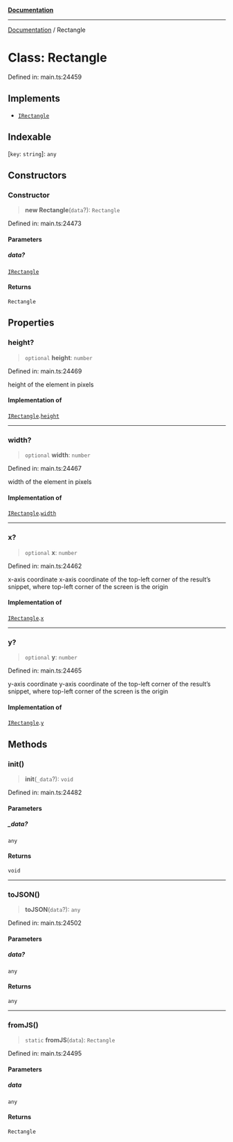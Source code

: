 [**Documentation**](../README.md)

***

[Documentation](../README.md) / Rectangle

# Class: Rectangle

Defined in: main.ts:24459

## Implements

- [`IRectangle`](../interfaces/IRectangle.md)

## Indexable

\[`key`: `string`\]: `any`

## Constructors

### Constructor

> **new Rectangle**(`data`?): `Rectangle`

Defined in: main.ts:24473

#### Parameters

##### data?

[`IRectangle`](../interfaces/IRectangle.md)

#### Returns

`Rectangle`

## Properties

### height?

> `optional` **height**: `number`

Defined in: main.ts:24469

height of the element in pixels

#### Implementation of

[`IRectangle`](../interfaces/IRectangle.md).[`height`](../interfaces/IRectangle.md#height)

***

### width?

> `optional` **width**: `number`

Defined in: main.ts:24467

width of the element in pixels

#### Implementation of

[`IRectangle`](../interfaces/IRectangle.md).[`width`](../interfaces/IRectangle.md#width)

***

### x?

> `optional` **x**: `number`

Defined in: main.ts:24462

x-axis coordinate
x-axis coordinate of the top-left corner of the result’s snippet, where top-left corner of the screen is the origin

#### Implementation of

[`IRectangle`](../interfaces/IRectangle.md).[`x`](../interfaces/IRectangle.md#x)

***

### y?

> `optional` **y**: `number`

Defined in: main.ts:24465

y-axis coordinate
y-axis coordinate of the top-left corner of the result’s snippet, where top-left corner of the screen is the origin

#### Implementation of

[`IRectangle`](../interfaces/IRectangle.md).[`y`](../interfaces/IRectangle.md#y)

## Methods

### init()

> **init**(`_data`?): `void`

Defined in: main.ts:24482

#### Parameters

##### \_data?

`any`

#### Returns

`void`

***

### toJSON()

> **toJSON**(`data`?): `any`

Defined in: main.ts:24502

#### Parameters

##### data?

`any`

#### Returns

`any`

***

### fromJS()

> `static` **fromJS**(`data`): `Rectangle`

Defined in: main.ts:24495

#### Parameters

##### data

`any`

#### Returns

`Rectangle`
